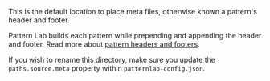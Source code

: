 This is the default location to place meta files, otherwise known a pattern's header and footer.

Pattern Lab builds each pattern while prepending and appending the header and footer. Read more about [pattern headers and footers](https://patternlab.io/docs/pattern-header-footer.html).

If you wish to rename this directory, make sure you update the `paths.source.meta` property within `patternlab-config.json`.
